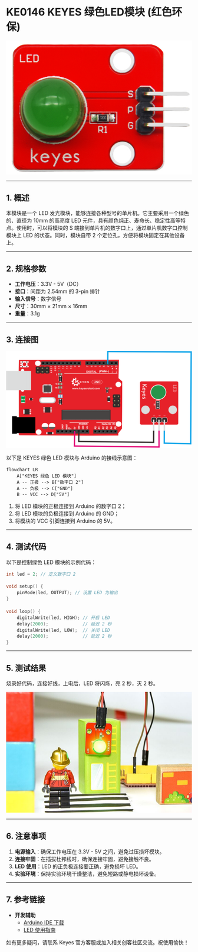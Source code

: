 # KE0146 KEYES 绿色LED模块 (红色环保)

![image-20250318081532098](media/image-20250318081532098.png)

---

## 1. 概述
本模块是一个 LED 发光模块，能够连接各种型号的单片机。它主要采用一个绿色的、直径为 10mm 的高亮度 LED 元件，具有颜色纯正、寿命长、稳定性高等特点。使用时，可以将模块的 S 端接到单片机的数字口上，通过单片机数字口控制模块上 LED 的状态。同时，模块自带 2 个定位孔，方便将模块固定在其他设备上。

---

## 2. 规格参数
- **工作电压**：3.3V - 5V（DC）  
- **接口**：间距为 2.54mm 的 3-pin 排针  
- **输入信号**：数字信号  
- **尺寸**：30mm × 21mm × 16mm  
- **重量**：3.1g  

---

## 3. 连接图

![image-20250318081549825](media/image-20250318081549825.png)

以下是 KEYES 绿色 LED 模块与 Arduino 的接线示意图：

```mermaid
flowchart LR
    A["KEYES 绿色 LED 模块"] 
    A -- 正极 --> B["数字口 2"]
    A -- 负极 --> C["GND"]
    B -- VCC --> D["5V"]
```

1. 将 LED 模块的正极连接到 Arduino 的数字口 2；  
2. 将 LED 模块的负极连接到 Arduino 的 GND；  
3. 将模块的 VCC 引脚连接到 Arduino 的 5V。

---

## 4. 测试代码
以下是控制绿色 LED 模块的示例代码：

```cpp
int led = 2; // 定义数字口 2

void setup() {
    pinMode(led, OUTPUT); // 设置 LED 为输出
}

void loop() {
    digitalWrite(led, HIGH); // 开启 LED
    delay(2000);             // 延迟 2 秒
    digitalWrite(led, LOW);  // 关闭 LED
    delay(2000);             // 延迟 2 秒
}
```

---

## 5. 测试结果
烧录好代码，连接好线，上电后，LED 将闪烁，亮 2 秒，灭 2 秒。

![image-20250319104710483](media/image-20250319104710483.png)

---

## 6. 注意事项
1. **电源输入**：确保工作电压在 3.3V - 5V 之间，避免过压损坏模块。  
2. **连接牢固**：在插拔杜邦线时，确保连接牢固，避免接触不良。  
3. **LED 使用**：LED 的正负极连接要正确，避免损坏 LED。  
4. **实验环境**：保持实验环境干燥整洁，避免短路或静电损坏设备。

---

## 7. 参考链接
- **开发辅助**  
  - [Arduino IDE 下载](https://www.arduino.cc/en/software)  
  - [LED 使用指南](https://learn.adafruit.com/leds)  

如有更多疑问，请联系 Keyes 官方客服或加入相关创客社区交流。祝使用愉快！